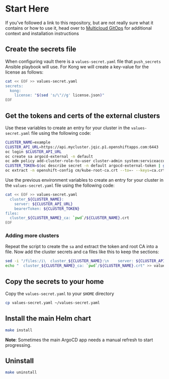 # Start Here

If you've followed a link to this repository, but are not really sure what it contains
or how to use it, head over to [Multicloud GitOps](http://hybrid-cloud-patterns.io/multicloud-gitops/)
for additional context and installation instructions

## Create the secrets file

When configuring vault there is a `values-secret.yaml` file that `push_secrets` Ansible playbook will use.
For Kong we will create a key-value for the license as follows:

```bash
cat << EOF >> values-secret.yaml 
secrets:
  kong:
    license: "$(sed 's/\"//g' license.json)"
EOF
```

## Get the tokens and certs of the external clusters

Use these variables to create an entry for your cluster in the `values-secret.yaml` file using the following code:

```bash
CLUSTER_NAME=example
CLUSTER_API_URL=https://api.mycluster.jqic.p1.openshiftapps.com:6443
oc login $CLUSTER_API_URL
oc create sa argocd-external -n default
oc adm policy add-cluster-role-to-user cluster-admin system:serviceaccount:default:argocd-external
CLUSTER_TOKEN=$(oc describe secret -n default argocd-external-token | grep 'token:' | awk '{print$2}')
oc extract -n openshift-config cm/kube-root-ca.crt --to=- --keys=ca.crt > ${CLUSTER_NAME}.crt
```

Use the previous environment variables to create an entry for your cluster in the `values-secret.yaml` file using the following code:

```bash
cat << EOF >> values-secret.yaml 
  cluster_${CLUSTER_NAME}:
    server: ${CLUSTER_API_URL}
    bearerToken: ${CLUSTER_TOKEN}
files:
  cluster_${CLUSTER_NAME}_ca: `pwd`/${CLUSTER_NAME}.crt
EOF
```

### Adding more clusters

Repeat the script to create the `sa` and extract the token and root CA into a file. Now
add the cluster secrets and ca files like this to keep the sections:

```bash
sed -i "/files:/i\  cluster_${CLUSTER_NAME}:\n    server: ${CLUSTER_API_URL}\n    bearerToken: ${CLUSTER_TOKEN}" values-secret.yaml
echo "  cluster_${CLUSTER_NAME}_ca: `pwd`/${CLUSTER_NAME}.crt" >> values-secret.yaml
```

## Copy the secrets to your home

Copy the `values-secret.yaml` to your `$HOME` directory

```bash
cp values-secret.yaml ~/values-secret.yaml
```

## Install the main Helm chart

```bash
make install
```

**Note**: Sometimes the main ArgoCD app needs a manual refresh to start progressing.

## Uninstall

```bash
make uninstall
```
